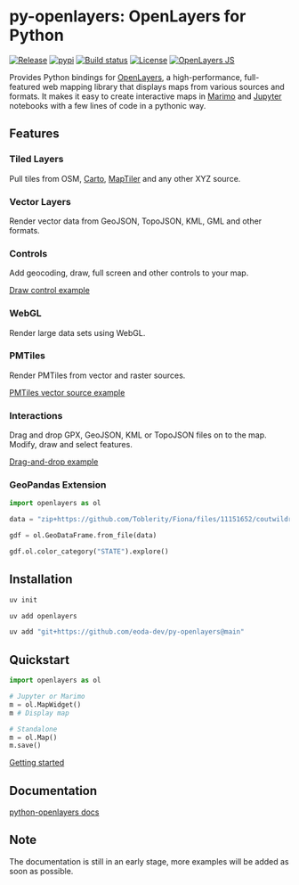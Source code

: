 # py-openlayers: OpenLayers for Python

[![Release](https://img.shields.io/github/v/release/eoda-dev/py-openlayers)](https://img.shields.io/github/v/release/eoda-dev/py-openlayers)
[![pypi](https://img.shields.io/pypi/v/openlayers.svg)](https://pypi.python.org/pypi/openlayers)
[![Build status](https://img.shields.io/github/actions/workflow/status/eoda-dev/py-openlayers/pytest.yml?branch=main)](https://img.shields.io/github/actions/workflow/status/eoda-dev/py-openlayers/pytest.yml?branch=main)
[![License](https://img.shields.io/github/license/eoda-dev/py-openlayers)](https://img.shields.io/github/license/eoda-dev/py-openlayers)
[![OpenLayers JS](https://img.shields.io/badge/OpenLayers-v10.5.0-blue.svg)](https://github.com/openlayers/openlayers/releases//tag/v10.5.0)

Provides Python bindings for [OpenLayers](https://openlayers.org/), a high-performance, full-featured web mapping library that displays maps from various sources and formats. It makes it easy to create interactive maps in [Marimo](https://marimo.io/) and [Jupyter](https://jupyter.org/) notebooks with a few lines of code in a pythonic way.

## Features

### Tiled Layers

Pull tiles from OSM, [Carto](https://github.com/CartoDB/basemap-styles), [MapTiler](https://www.maptiler.com/) and any other XYZ source.

### Vector Layers

Render vector data from GeoJSON, TopoJSON, KML, GML and other formats. 

### Controls

Add geocoding, draw, full screen and other controls to your map.

[Draw control example](https://eoda-dev.github.io/py-openlayers/marimo/draw-control.html)

### WebGL

Render large data sets using WebGL.

### PMTiles

Render PMTiles from vector and raster sources.

[PMTiles vector source example](https://eoda-dev.github.io/py-openlayers/marimo/pmtiles-vector.html)

### Interactions

Drag and drop GPX, GeoJSON, KML or TopoJSON files on to the map. Modify, draw and select features.

[Drag-and-drop example](https://eoda-dev.github.io/py-openlayers/marimo/drag-and-drop.html)

### GeoPandas Extension

```python
import openlayers as ol

data = "zip+https://github.com/Toblerity/Fiona/files/11151652/coutwildrnp.zip"

gdf = ol.GeoDataFrame.from_file(data)

gdf.ol.color_category("STATE").explore()
```

## Installation

```bash
uv init

uv add openlayers

uv add "git+https://github.com/eoda-dev/py-openlayers@main"
```

## Quickstart

```python
import openlayers as ol

# Jupyter or Marimo
m = ol.MapWidget()
m # Display map

# Standalone
m = ol.Map()
m.save()
```

<a href="https://eoda-dev.github.io/py-openlayers/marimo/getting-started.html" target="_blank">Getting started<a>

## Documentation

[python-openlayers docs](https://eoda-dev.github.io/py-openlayers/)

## Note

The documentation is still in an early stage, more examples will be added as soon as possible.
